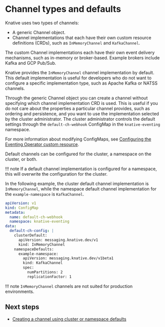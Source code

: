 # Channel types and defaults
Knative uses two types of channels:


* A generic Channel object.
* Channel implementations that each have their own custom resource definitions (CRDs), such as
`InMemoryChannel` and `KafkaChannel`.

The custom Channel implementations each have their own event delivery mechanisms, such as in-memory
or broker-based. Example brokers include Kafka and GCP Pub/Sub.

Knative provides the `InMemoryChannel` channel implementation by default.
This default implementation is useful for developers who do not want to configure a specific
implementation type, such as Apache Kafka or NATSS channels.

Through the generic Channel object you can create a channel without specifying which channel
implementation CRD is used.
This is useful if you do not care about the properties a particular channel provides, such as
ordering and persistence, and you want to use the implementation selected by the cluster administrator.
The cluster administrator controls the default settings through the `default-ch-webhook` ConfigMap in the
`knative-eventing` namespace.

For more information about modifying ConfigMaps, see
[Configuring the Eventing Operator custom resource](/admin/install/operator/configuring-eventing-cr).

Default channels can be configured for the cluster, a namespace on the cluster, or both.

!!! note
    If a default channel implementation is configured for a namespace, this will overwrite the  configuration for the cluster.

In the following example, the cluster default channel implementation is `InMemoryChannel`, while the
namespace default channel implementation for the `example-namespace` is `KafkaChannel`.

```yaml
apiVersion: v1
kind: ConfigMap
metadata:
  name: default-ch-webhook
  namespace: knative-eventing
data:
  default-ch-config: |
    clusterDefault:
      apiVersion: messaging.knative.dev/v1
      kind: InMemoryChannel
    namespaceDefaults:
      example-namespace:
        apiVersion: messaging.knative.dev/v1beta1
        kind: KafkaChannel
        spec:
          numPartitions: 2
          replicationFactor: 1
```

!!! note
    `InMemoryChannel` channels are not suited for production environments.

## Next steps

- [Creating a channel using cluster or namespace defaults](/eventing/channels/create-default-channel)
